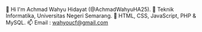 👋 Hi I'm Achmad Wahyu Hidayat (@AchmadWahyuHA25).
💞️ Teknik Informatika, Universitas Negeri Semarang.
🌱 HTML, CSS, JavaScript, PHP & MySQL.
📫 Email : wahyoucf@gmail.com
